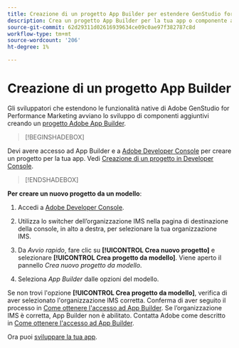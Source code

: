 ```yaml
---
title: Creazione di un progetto App Builder per estendere GenStudio for Performance Marketing
description: Crea un progetto App Builder per la tua app o componente aggiuntivo.
source-git-commit: 62d29311d02616939634ce09c0ae97f382787c8d
workflow-type: tm+mt
source-wordcount: '206'
ht-degree: 1%

---
```


# Creazione di un progetto App Builder

Gli sviluppatori che estendono le funzionalità native di Adobe GenStudio for Performance Marketing avviano lo sviluppo di componenti aggiuntivi creando un [progetto Adobe App Builder](https://developer.adobe.com/app-builder/).

>[!BEGINSHADEBOX]

Devi avere accesso ad App Builder e a [Adobe Developer Console](https://developer.adobe.com/developer-console/) per creare un progetto per la tua app. Vedi [Creazione di un progetto in Developer Console](https://developer.adobe.com/app-builder/docs/getting_started/first_app#2-create-a-new-project-on-developer-console).

>[!ENDSHADEBOX]

**Per creare un nuovo progetto da un modello**:

1. Accedi a [Adobe Developer Console](https://developer.adobe.com/developer-console/).

1. Utilizza lo switcher dell’organizzazione IMS nella pagina di destinazione della console, in alto a destra, per selezionare la tua organizzazione IMS.

1. Da _Avvio rapido_, fare clic su **[!UICONTROL Crea nuovo progetto]** e selezionare **[!UICONTROL Crea progetto da modello]**. Viene aperto il pannello _Crea nuovo progetto da modello_.

1. Seleziona _App Builder_ dalle opzioni del modello.

Se non trovi l&#39;opzione **[!UICONTROL Crea progetto da modello]**, verifica di aver selezionato l&#39;organizzazione IMS corretta. Conferma di aver seguito il processo in [Come ottenere l&#39;accesso ad App Builder](https://developer.adobe.com/app-builder/docs/overview/getting_access/). Se l’organizzazione IMS è corretta, App Builder non è abilitato. Contatta Adobe come descritto in [Come ottenere l&#39;accesso ad App Builder](https://developer.adobe.com/app-builder/docs/overview/getting_access/).

Ora puoi [sviluppare la tua app](create-app.md).
